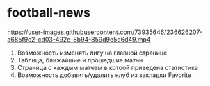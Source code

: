 # football-news


https://user-images.githubusercontent.com/73935646/236626207-a685f9c2-cd03-492e-8b94-859d9e5d6d49.mp4

1) Возможность изменять лигу на главной странице
2) Таблица, ближайшие и прошедшие матчи
3) Страница с каждым матчем в котоой приведена статистика
4) Возможность добавить/удалить клуб из закладки Favorite
